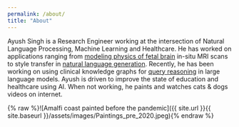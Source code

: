 ```yaml
---
permalink: /about/
title: "About"
---
```


Ayush Singh is a Research Engineer working at the intersection of Natural Language Processing, Machine Learning and Healthcare. He has worked on applications ranging from [modeling physics of fetal brain](https://pubmed.ncbi.nlm.nih.gov/32746102/) in-situ MRI scans to style transfer in [natural language generation](https://arxiv.org/pdf/1804.04003.pdf). Recently, he has been working on using clinical knowledge graphs for [query reasoning](https://arxiv.org/abs/2106.13858) in large language models. Ayush is driven to improve the state of education and healthcare using AI. When not working, he paints and watches cats & dogs videos on internet.

{% raw %}![Amalfi coast painted before the pandemic]({{ site.url }}{{ site.baseurl }}/assets/images/Paintings_pre_2020.jpeg){% endraw %}